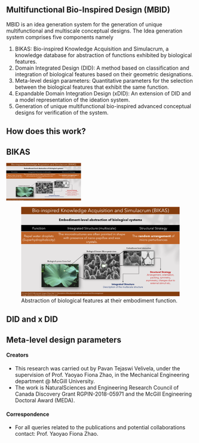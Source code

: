 ## Multifunctional Bio-Inspired Design (MBID)
MBID is an idea generation system for the generation of unique multifunctional and multiscale conceptual designs. The Idea generation system comprises five components namely
1. BIKAS: Bio-inspired Knowledge Acquisition and Simulacrum, a knowledge database for abstraction of functions exhibited by biological features.
2. Domain Integrated Design (DID): A method based on classification and integration of biological features based on their geometric designations.
3. Meta-level design parameters: Quantitative parameters for the selection between the biological features that exhibit the same function.
4. Expandable Domain Integration Design (xDID): An extension of DID and a model representation of the ideation system.
5. Generation of unique multifunctional bio-inspired advanced conceptual designs for verification of the system.

## How does this work?

## BIKAS

<img src="image-2.png" width="200" height="100">

<figure>
    <img src="image-2.png"
         alt="BIKAS">
    <figcaption>Abstraction of biological features at their embodiment function.</figcaption>
</figure>


## DID and x DID

## Meta-level design parameters




#### Creators
- This research was carried out by Pavan Tejaswi Velivela, under the supervision of Prof. Yaoyao Fiona Zhao, in the Mechanical Engineering department @ McGill University.
- The work is NaturalSciences and Engineering Research Council of Canada Discovery Grant RGPIN-2018-05971 and the McGill Engineering Doctoral Award (MEDA).

#### Correspondence
- For all queries related to the publications and potential collaborations contact: Prof. Yaoyao Fiona Zhao.
